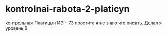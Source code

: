 # kontrolnai-rabota-2-platicyn
контрольная Платицын ИЭ - 73
простите я не знаю что писать.
Делал я уровень B


